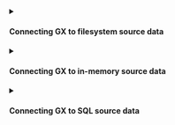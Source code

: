 <details>
<summary>

#### Connecting GX to filesystem source data

</summary>

**Local Filesystems**
- [Connect to a single file using Pandas](/docs/guides/connecting_to_your_data/fluent/filesystem/connect_filesystem_source_data)
- [Connect to one or more files using Pandas](/docs/guides/connecting_to_your_data/fluent/filesystem/connect_filesystem_source_data)
- [Connect to one or more files using Spark](/docs/guides/connecting_to_your_data/fluent/filesystem/connect_filesystem_source_data)

**Google Cloud Storage**
- [Connect to data on GCS using Pandas](/docs/guides/connecting_to_your_data/fluent/filesystem/connect_filesystem_source_data)
- [Connect to data on GCS using Spark](/docs/guides/connecting_to_your_data/fluent/filesystem/connect_filesystem_source_data)

**Azure Blob Storage**
- [How to connect to data on Azure Blob Storage using Pandas](/docs/guides/connecting_to_your_data/fluent/filesystem/connect_filesystem_source_datas)
- [How to connect to data on Azure Blob Storage using Spark](/docs/guides/connecting_to_your_data/fluent/filesystem/connect_filesystem_source_data)

**Amazon Web Services**
- [How to connect to data on S3 using Pandas](/docs/guides/connecting_to_your_data/fluent/filesystem/connect_filesystem_source_data)
- [How to connect to data on S3 using Spark](/docs/guides/connecting_to_your_data/fluent/filesystem/connect_filesystem_source_data)

</details>

<details>

<summary>

#### Connecting GX to in-memory source data

</summary>

- [How to connect to in-memory data using Pandas](/docs/guides/connecting_to_your_data/fluent/in_memory/connect_in_memory_data)

</details>


<details>

<summary>

#### Connecting GX to SQL source data

</summary>

**General SQL Datasources**
- [How to connect to SQL data](/docs/guides/connecting_to_your_data/fluent/database/connect_sql_source_data)

**Specific SQL dialects**
- [How to connect to PostgreSQL data](/docs/guides/connecting_to_your_data/fluent/database/connect_sql_source_data)
- [How to connect to SQLite data](/docs/guides/connecting_to_your_data/fluent/database/connect_sql_source_data)

</details>